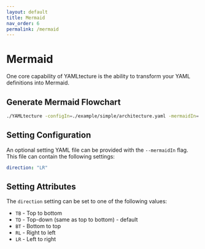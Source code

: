 ```yaml
---
layout: default
title: Mermaid
nav_order: 6
permalink: /mermaid
---
```


# Mermaid

One core capability of YAMLtecture is the ability to transform your YAML definitions into Mermaid.

## Generate Mermaid Flowchart

```bash
./YAMLtecture -configIn=./example/simple/architecture.yaml -mermaidIn=./example/simple/mermaid.yaml -generateMermaid
```

## Setting Configuration

An optional setting YAML file can be provided with the `--mermaidIn` flag. This file can contain the following settings:

```yaml
direction: "LR"
```

## Setting Attributes

The `direction` setting can be set to one of the following values:

- `TB` - Top to bottom
- `TD` - Top-down (same as top to bottom) - default
- `BT` - Bottom to top
- `RL` - Right to left
- `LR` - Left to right
